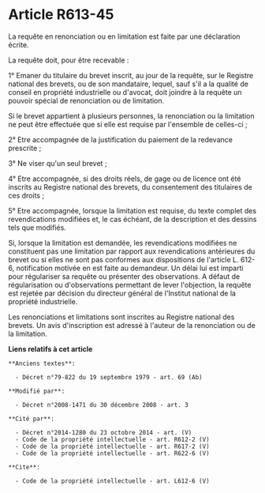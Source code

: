 # Article R613-45

La requête en renonciation ou en limitation est faite par une déclaration écrite. 

La requête doit, pour être recevable : 

1° Emaner du titulaire du brevet inscrit, au jour de la requête, sur le Registre national des brevets, ou de son mandataire,
lequel, sauf s'il a la qualité de conseil en propriété industrielle ou d'avocat, doit joindre à la requête un pouvoir spécial
de renonciation ou de limitation. 

Si le brevet appartient à plusieurs personnes, la renonciation ou la limitation ne peut être effectuée que si elle est
requise par l'ensemble de celles-ci ; 

2° Etre accompagnée de la justification du paiement de la redevance prescrite ; 

3° Ne viser qu'un seul brevet ; 

4° Etre accompagnée, si des droits réels, de gage ou de licence ont été inscrits au Registre national des brevets, du
consentement des titulaires de ces droits ; 

5° Etre accompagnée, lorsque la limitation est requise, du texte complet des revendications modifiées et, le cas échéant, de
la description et des dessins tels que modifiés. 

Si, lorsque la limitation est demandée, les revendications modifiées ne constituent pas une limitation par rapport aux
revendications antérieures du brevet ou si elles ne sont pas conformes aux dispositions de l'article L. 612-6, notification
motivée en est faite au demandeur. Un délai lui est imparti pour régulariser sa requête ou présenter des observations. A
défaut de régularisation ou d'observations permettant de lever l'objection, la requête est rejetée par décision du directeur
général de l'Institut national de la propriété industrielle. 

Les renonciations et limitations sont inscrites au Registre national des brevets. Un avis d'inscription est adressé à
l'auteur de la renonciation ou de la limitation.

**Liens relatifs à cet article**

	**Anciens textes**:

	  - Décret n°79-822 du 19 septembre 1979 - art. 69 (Ab)

	**Modifié par**:

	  - Décret n°2008-1471 du 30 décembre 2008 - art. 3

	**Cité par**:

	  - Décret n°2014-1280 du 23 octobre 2014 - art. (V)
	  - Code de la propriété intellectuelle - art. R612-2 (V)
	  - Code de la propriété intellectuelle - art. R617-2 (V)
	  - Code de la propriété intellectuelle - art. R622-6 (V)

	**Cite**:

	  - Code de la propriété intellectuelle - art. L612-6 (V)
